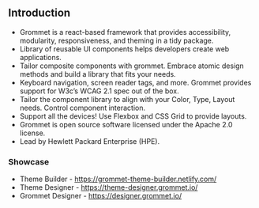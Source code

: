 ## Introduction


* Grommet is a react-based framework that provides accessibility, modularity, responsiveness, and theming in a tidy package.
* Library of reusable UI components helps developers create web applications.
* Tailor composite components with grommet. Embrace atomic design methods and build a library that fits your needs.
* Keyboard navigation, screen reader tags, and more. Grommet provides support for W3c’s WCAG 2.1 spec out of the box.
* Tailor the component library to align with your Color, Type, Layout needs. Control component interaction.
* Support all the devices! Use Flexbox and CSS Grid to provide layouts.
* Grommet is open source software licensed under the Apache 2.0 license.
* Lead by Hewlett Packard Enterprise (HPE).
 


### Showcase

* Theme Builder - https://grommet-theme-builder.netlify.com/
* Theme Designer - https://theme-designer.grommet.io/
* Grommet Designer - https://designer.grommet.io/